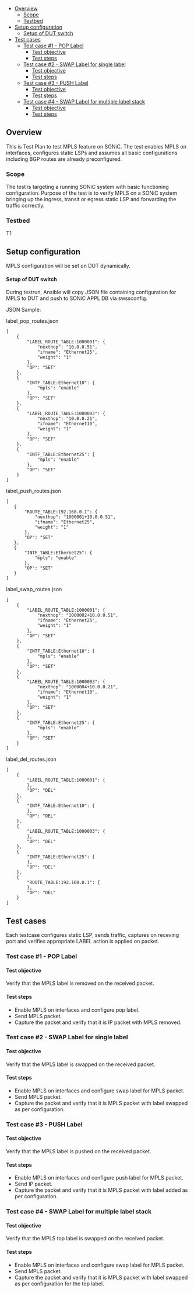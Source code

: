 - [Overview](#overview)
  * [Scope](#scope)
  * [Testbed](#testbed)
- [Setup configuration](#setup-configuration)
    + [Setup of DUT switch](#setup-of-dut-switch)
- [Test cases](#test-cases)
  * [Test case \#1 - POP Label](#test-case---1---pop-label)
    + [Test objective](#test-objective)
    + [Test steps](#test-steps)
  * [Test case \#2 - SWAP Label for single label](#test-case---2---swap-label-for-single-label)
    + [Test objective](#test-objective-1)
    + [Test steps](#test-steps-1)
  * [Test case \#3 - PUSH Label](#test-case---3---push-label)
    + [Test objective](#test-objective-2)
    + [Test steps](#test-steps-2)
  * [Test case \#4 - SWAP Label for multiple label stack](#test-case---4---swap-label-for-multiple-label-stack)
    + [Test objective](#test-objective-3)
    + [Test steps](#test-steps-3)

## Overview
This is Test Plan to test MPLS feature on SONiC. The test enables MPLS on interfaces, configures static LSPs and assumes all basic configurations including BGP routes are already preconfigured.

### Scope
The test is targeting a running SONiC system with basic functioning configuration.
Purpose of the test is to verify MPLS on a SONiC system bringing up the ingress, transit or egress static LSP and forwarding the traffic correctly.

### Testbed 
T1

## Setup configuration
MPLS configuration will be set on DUT dynamically.

#### Setup of DUT switch
During testrun, Ansible will copy JSON file containing configuration for MPLS to DUT and push to SONiC APPL DB via swssconfig.

JSON Sample:

label_pop_routes.json

```
[
    {
        "LABEL_ROUTE_TABLE:1000001": {
            "nexthop": "10.0.0.51",
            "ifname": "Ethernet25",
            "weight": "1"
        },
        "OP": "SET"
    },
    {
        "INTF_TABLE:Ethernet10": {
            "mpls": "enable"
        },
        "OP": "SET"
    },
    {
        "LABEL_ROUTE_TABLE:1000003": {
            "nexthop": "10.0.0.21",
            "ifname": "Ethernet10",
            "weight": "1"
        },
        "OP": "SET"
    },
    {
        "INTF_TABLE:Ethernet25": {
            "mpls": "enable"
        },
        "OP": "SET"
    }
]
 ```
 
 label_push_routes.json
 
 ```
 [
    {
        "ROUTE_TABLE:192.168.0.1": {
            "nexthop": "1000001+10.0.0.51",
            "ifname": "Ethernet25",
            "weight": "1"
        },
        "OP": "SET"
    },
    {
        "INTF_TABLE:Ethernet25": {
            "mpls": "enable"
        },
        "OP": "SET"
    }
]
```
label_swap_routes.json

```
[
    {
        "LABEL_ROUTE_TABLE:1000001": {
            "nexthop": "1000002+10.0.0.51",
            "ifname": "Ethernet25",
            "weight": "1"
        },
        "OP": "SET"
    },
    {
        "INTF_TABLE:Ethernet10": {
            "mpls": "enable"
        },
        "OP": "SET"
    },
    {
        "LABEL_ROUTE_TABLE:1000003": {
            "nexthop": "1000004+10.0.0.21",
            "ifname": "Ethernet10",
            "weight": "1"
        },
        "OP": "SET"
    },
    {
        "INTF_TABLE:Ethernet25": {
            "mpls": "enable"
        },
        "OP": "SET"
    }
]
```
label_del_routes.json

```
[
    {
        "LABEL_ROUTE_TABLE:1000001": {
        },
        "OP": "DEL"
    },
    {
        "INTF_TABLE:Ethernet10": {
        },
        "OP": "DEL"
    },
    {
        "LABEL_ROUTE_TABLE:1000003": {
        },
        "OP": "DEL"
    },
    {
        "INTF_TABLE:Ethernet25": {
        },
        "OP": "DEL"
    },
    {
        "ROUTE_TABLE:192.168.0.1": {
        },
        "OP": "DEL"
    }
]
```
## Test cases

Each testcase configures static LSP, sends traffic, captures on receving port and verifies appropriate LABEL action is applied on packet.

### Test case \#1 - POP Label

#### Test objective

Verify that the MPLS label is removed on the received packet.

#### Test steps
- Enable MPLS on interfaces and configure pop label.
- Send MPLS packet.
- Capture the packet and verify that it is IP packet with MPLS removed.

### Test case \#2 - SWAP Label for single label

#### Test objective

Verify that the MPLS label is swapped on the received packet.

#### Test steps
- Enable MPLS on interfaces and configure swap label for MPLS packet.
- Send MPLS packet.
- Capture the packet and verify that it is MPLS packet with label swapped as per configuration.

### Test case \#3 - PUSH Label

#### Test objective

Verify that the MPLS label is pushed on the received packet.

#### Test steps
- Enable MPLS on interfaces and configure push label for MPLS packet.
- Send IP packet.
- Capture the packet and verify that it is MPLS packet with label added as per configuration. 


### Test case \#4 - SWAP Label for multiple label stack

#### Test objective

Verify that the MPLS top label is swapped on the received packet.

#### Test steps
- Enable MPLS on interfaces and configure swap label for MPLS packet.
- Send MPLS packet.
- Capture the packet and verify that it is MPLS packet with label swapped as per configuration for the top label.
 
